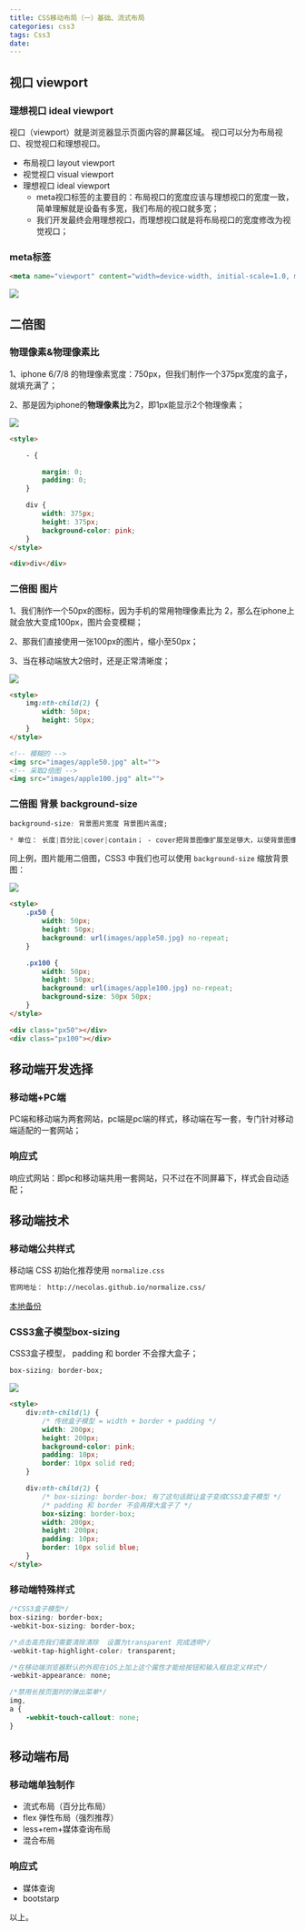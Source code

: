 ```yaml
---
title: CSS移动布局（一）基础、流式布局
categories: css3
tags: Css3
date: 
---
```


## 视口 viewport

### 理想视口 ideal viewport

视口（viewport）就是浏览器显示页面内容的屏幕区域。 视口可以分为布局视口、视觉视口和理想视口。

*   布局视口 layout viewport
*   视觉视口 visual viewport
*   理想视口 ideal viewport
    -   meta视口标签的主要目的：布局视口的宽度应该与理想视口的宽度一致，简单理解就是设备有多宽，我们布局的视口就多宽；
    -   我们开发最终会用理想视口，而理想视口就是将布局视口的宽度修改为视觉视口；

### meta标签

``` html
<meta name="viewport" content="width=device-width, initial-scale=1.0, maximum-scale=1.0, minimum-scale=1.0, user-scalable=no">
```

![](http://mdimg.95408.com/201912261921_804.png?null)

## 二倍图

### 物理像素&物理像素比

1、iphone 6/7/8 的物理像素宽度：750px，但我们制作一个375px宽度的盒子，就填充满了；

2、那是因为iphone的**物理像素比**为2，即1px能显示2个物理像素；

![](http://mdimg.95408.com/201912261940_282.png?null)

``` html
<style>

    - {

        margin: 0;
        padding: 0;
    }

    div {
        width: 375px;
        height: 375px;
        background-color: pink;
    }
</style>

<div>div</div>
```

### 二倍图 图片

1、我们制作一个50px的图标，因为手机的常用物理像素比为 2，那么在iphone上就会放大变成100px，图片会变模糊；

2、那我们直接使用一张100px的图片，缩小至50px；

3、当在移动端放大2倍时，还是正常清晰度；

![](http://mdimg.95408.com/201912261953_668.png?null)

``` html
<style>
    img:nth-child(2) {
        width: 50px;
        height: 50px;
    }
</style>

<!-- 模糊的 -->
<img src="images/apple50.jpg" alt="">
<!-- 采取2倍图 -->
<img src="images/apple100.jpg" alt="">
```

### 二倍图 背景 background-size

``` css
background-size: 背景图片宽度 背景图片高度;

* 单位： 长度|百分比|cover|contain； - cover把背景图像扩展至足够大，以使背景图像完全覆盖背景区域； - contain把图像图像扩展至最大尺寸，以使其宽度和高度完全适应内容区域；

```

同上例，图片能用二倍图，CSS3 中我们也可以使用 `background-size` 缩放背景图：

![](http://mdimg.95408.com/201912262038_528.png?null)

``` html
<style>
    .px50 {
        width: 50px;
        height: 50px;
        background: url(images/apple50.jpg) no-repeat;
    }

    .px100 {
        width: 50px;
        height: 50px;
        background: url(images/apple100.jpg) no-repeat;
        background-size: 50px 50px;
    }
</style>

<div class="px50"></div>
<div class="px100"></div>
```

## 移动端开发选择

### 移动端+PC端

PC端和移动端为两套网站，pc端是pc端的样式，移动端在写一套，专门针对移动端适配的一套网站；

### 响应式

响应式网站：即pc和移动端共用一套网站，只不过在不同屏幕下，样式会自动适配；

## 移动端技术

### 移动端公共样式

移动端 CSS 初始化推荐使用 `normalize.css` 

``` html
官网地址： http://necolas.github.io/normalize.css/
```

[本地备份](http://mdimg.95408.com/web_normalize.css)

### CSS3盒子模型box-sizing

CSS3盒子模型， padding 和 border 不会撑大盒子；

``` css
box-sizing: border-box;
```

![](http://mdimg.95408.com/201912262045_716.png?null)

``` html
<style>
    div:nth-child(1) {
        /* 传统盒子模型 = width + border + padding */
        width: 200px;
        height: 200px;
        background-color: pink;
        padding: 10px;
        border: 10px solid red;
    }

    div:nth-child(2) {
        /* box-sizing: border-box; 有了这句话就让盒子变成CSS3盒子模型 */
        /* padding 和 border 不会再撑大盒子了 */
        box-sizing: border-box;
        width: 200px;
        height: 200px;
        padding: 10px;
        border: 10px solid blue;
    }
</style>
```

### 移动端特殊样式

``` css
/*CSS3盒子模型*/
box-sizing: border-box;
-webkit-box-sizing: border-box;

/*点击高亮我们需要清除清除  设置为transparent 完成透明*/
-webkit-tap-highlight-color: transparent;

/*在移动端浏览器默认的外观在iOS上加上这个属性才能给按钮和输入框自定义样式*/
-webkit-appearance: none;

/*禁用长按页面时的弹出菜单*/
img,
a {
    -webkit-touch-callout: none;
}
```

## 移动端布局

### 移动端单独制作

*   流式布局（百分比布局）
*   flex 弹性布局（强烈推荐）
*   less+rem+媒体查询布局
*   混合布局

### 响应式

*   媒体查询
*   bootstarp

以上。

